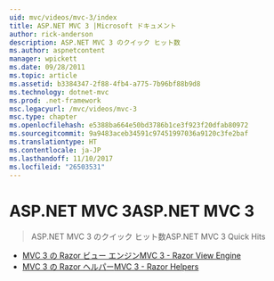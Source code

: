 ```yaml
---
uid: mvc/videos/mvc-3/index
title: ASP.NET MVC 3 |Microsoft ドキュメント
author: rick-anderson
description: ASP.NET MVC 3 のクイック ヒット数
ms.author: aspnetcontent
manager: wpickett
ms.date: 09/28/2011
ms.topic: article
ms.assetid: b3384347-2f88-4fb4-a775-7b96bf88b9d8
ms.technology: dotnet-mvc
ms.prod: .net-framework
msc.legacyurl: /mvc/videos/mvc-3
msc.type: chapter
ms.openlocfilehash: e5388ba664e50bd3786b1ce3f923f20dfab80972
ms.sourcegitcommit: 9a9483aceb34591c97451997036a9120c3fe2baf
ms.translationtype: HT
ms.contentlocale: ja-JP
ms.lasthandoff: 11/10/2017
ms.locfileid: "26503531"
---
```

<a name="aspnet-mvc-3"></a><span data-ttu-id="7860f-103">ASP.NET MVC 3</span><span class="sxs-lookup"><span data-stu-id="7860f-103">ASP.NET MVC 3</span></span>
====================
> <span data-ttu-id="7860f-104">ASP.NET MVC 3 のクイック ヒット数</span><span class="sxs-lookup"><span data-stu-id="7860f-104">ASP.NET MVC 3 Quick Hits</span></span>


- [<span data-ttu-id="7860f-105">MVC 3 の Razor ビュー エンジン</span><span class="sxs-lookup"><span data-stu-id="7860f-105">MVC 3 - Razor View Engine</span></span>](mvc-3-razor-view-engine.md)
- [<span data-ttu-id="7860f-106">MVC 3 の Razor ヘルパー</span><span class="sxs-lookup"><span data-stu-id="7860f-106">MVC 3 - Razor Helpers</span></span>](mvc-3-razor-helpers.md)
